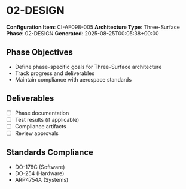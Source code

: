 # 02-DESIGN

**Configuration Item**: CI-AF098-005
**Architecture Type**: Three-Surface
**Phase**: 02-DESIGN
**Generated**: 2025-08-25T00:05:38+00:00

## Phase Objectives
- Define phase-specific goals for Three-Surface architecture
- Track progress and deliverables
- Maintain compliance with aerospace standards

## Deliverables
- [ ] Phase documentation
- [ ] Test results (if applicable)
- [ ] Compliance artifacts
- [ ] Review approvals

## Standards Compliance
- DO-178C (Software)
- DO-254 (Hardware)
- ARP4754A (Systems)
